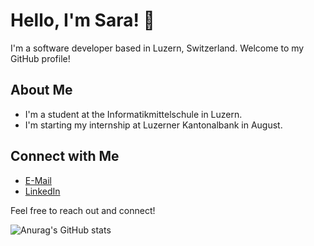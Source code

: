 # Hello, I'm Sara! 👋

I'm a software developer based in Luzern, Switzerland. Welcome to my GitHub profile!

## About Me
- I'm a student at the Informatikmittelschule in Luzern.
- I'm starting my internship at Luzerner Kantonalbank in August.

## Connect with Me
- [E-Mail](sara.ctrl@outlook.com)
- [LinkedIn](https://www.linkedin.com/in/sara-esmeralda-cabrera-ramirez-649b9b236/)

Feel free to reach out and connect!


![Anurag's GitHub stats](https://github-readme-stats-henna-two-34.vercel.app/api?username=saractrl&show_icons=true)
